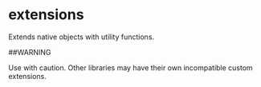 # extensions

Extends native objects with utility functions.

##WARNING

Use with caution. Other libraries may have their own incompatible custom extensions.